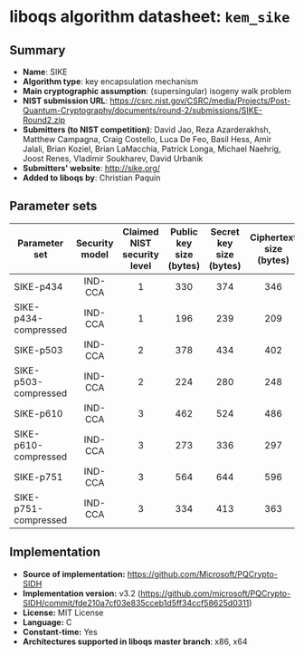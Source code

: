 liboqs algorithm datasheet: `kem_sike`
====================================================

Summary
-------

- **Name**: SIKE
- **Algorithm type**: key encapsulation mechanism
- **Main cryptographic assumption**: (supersingular) isogeny walk problem
- **NIST submission URL**: https://csrc.nist.gov/CSRC/media/Projects/Post-Quantum-Cryptography/documents/round-2/submissions/SIKE-Round2.zip
- **Submitters (to NIST competition)**: David Jao, Reza Azarderakhsh, Matthew Campagna, Craig Costello, Luca De Feo, Basil Hess, Amir Jalali, Brian Koziel, Brian LaMacchia, Patrick Longa, Michael Naehrig, Joost Renes, Vladimir Soukharev, David Urbanik
- **Submitters' website**: http://sike.org/
- **Added to liboqs by**: Christian Paquin

Parameter sets
--------------

| Parameter set         | Security model | Claimed NIST security level | Public key size (bytes) | Secret key size (bytes) | Ciphertext size (bytes) | Shared secret size (bytes) |
|-----------------------|:--------------:|:---------------------------:|:-----------------------:|:-----------------------:|:-----------------------:|:--------------------------:|
| SIKE-p434             |     IND-CCA    |              1              |            330          |            374          |            346          |             16             |
| SIKE-p434-compressed  |     IND-CCA    |              1              |            196          |            239          |            209          |             16             |
| SIKE-p503             |     IND-CCA    |              2              |            378          |            434          |            402          |             24             |
| SIKE-p503-compressed  |     IND-CCA    |              2              |            224          |            280          |            248          |             24             |
| SIKE-p610             |     IND-CCA    |              3              |            462          |            524          |            486          |             24             |
| SIKE-p610-compressed  |     IND-CCA    |              3              |            273          |            336          |            297          |             24             |
| SIKE-p751             |     IND-CCA    |              3              |            564          |            644          |            596          |             32             |
| SIKE-p751-compressed  |     IND-CCA    |              3              |            334          |            413          |            363          |             32             |

Implementation
--------------

- **Source of implementation:** https://github.com/Microsoft/PQCrypto-SIDH
- **Implementation version:** v3.2 (https://github.com/microsoft/PQCrypto-SIDH/commit/fde210a7cf03e835cceb1d5ff34ccf58625d0311)
- **License:** MIT License
- **Language:** C
- **Constant-time:** Yes
- **Architectures supported in liboqs master branch**: x86, x64

